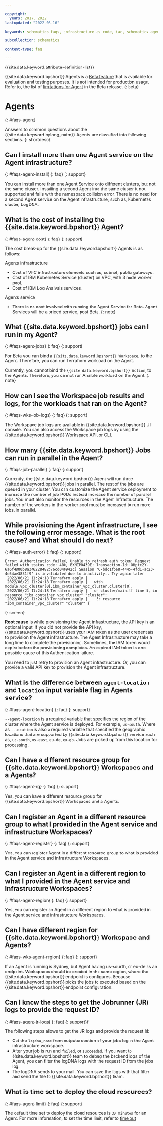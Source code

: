 ```yaml
---

copyright:
  years: 2017, 2022
lastupdated: "2022-08-16"

keywords: schematics faqs, infrastructure as code, iac, schematics agents faq, agents faq,

subcollection: schematics

content-type: faq

---
```


{{site.data.keyword.attribute-definition-list}}

{{site.data.keyword.bpshort}} Agents is a [Beta feature](/docs/schematics?topic=schematics-agent-beta-limitations) that is available for evaluation and testing purposes. It is not intended for production usage. Refer to, the list of [limitations for Agent](/docs/schematics?topic=schematics-agent-beta-limitations) in the Beta release.
{: beta}

# Agents
{: #faqs-agent}

Answers to common questions about the {{site.data.keyword.bplong_notm}} Agents are classified into following sections.
{: shortdesc}

## Can I install more than one Agent service on the Agent infrastructure?
{: #faqs-agent-install}
{: faq}
{: support}

You can install more than one Agent Service onto different clusters, but not the same cluster.  Installing a second Agent into the same cluster it not supported and fails with the namespace collision error. There is no need for a second Agent service on the Agent infrastructure, such as, Kubernetes cluster, LogDNA.

## What is the cost of installing the {{site.data.keyword.bpshort}} Agent?
{: #faqs-agent-cost}
{: faq}
{: support}

The cost break-up for the {{site.data.keyword.bpshort}} Agents is as follows:

Agents infrastructure
- Cost of VPC infrastructure elements such as, subnet, public gateways.
- Cost of IBM Kubernetes Service (cluster) on VPC, with 3 node worker pool.
- Cost of IBM Log Analysis services.

Agents service
- There is no cost involved with running the Agent Service for Beta.
   Agent Services will be a priced service, post Beta.
   {: note}

## What {{site.data.keyword.bpshort}} jobs can I run in my Agent?
{: #faqs-agent-jobs}
{: faq}
{: support}

For Beta you can bind a `{{site.data.keyword.bpshort}} Workspace`, to the Agent. Therefore, you can run Terraform workload on the Agent.

Currently, you cannot bind the `{{site.data.keyword.bpshort}} Action`, to the Agents. Therefore, you cannot run Ansible workload on the Agent.
{: note}

## How can I see the Workspace job results and logs, for the workloads that ran on the Agent?
{: #faqs-wks-job-logs}
{: faq}
{: support}

The Workspace job logs are available in {{site.data.keyword.bpshort}} UI console.  You can also access the Workspace job logs by using the {{site.data.keyword.bpshort}} Workspace API, or CLI.

## How many {{site.data.keyword.bpshort}} Jobs can run in parallel in the Agent?
{: #faqs-job-parallel}
{: faq}
{: support}

Currently, the {{site.data.keyword.bpshort}} Agent will run three {{site.data.keyword.bpshort}} jobs in parallel. The rest of the jobs are queued in your cluster.
You can customize the Agent service deployment to increase the number of job PODs instead increase the number of parallel jobs.
You must also monitor the resources in the Agent Infrastructure. The number of the workers in the worker pool must be increased to run more jobs, in parallel.

## While provisioning the Agent infrastructure, I see the following error message. What is the root cause? and What should I do next? 
{: #faqs-auth-error}
{: faq}
{: support}

```text
Error: Authentication failed, Unable to refresh auth token: Request failed with status code: 400, BXNIM0439E: Transaction-Id:[OHptc2Y-6a6f4800b8a346228482d76cd040942c] Session 'C-bdc1fbe8-4445-4fd1-ac23-4e54ae3831f9' is invalidated due to inactivity.. Try again later
 2022/06/21 11:24:18 Terraform apply |
 2022/06/21 11:24:18 Terraform apply |   with module.vpc_cluster[0].ibm_container_vpc_cluster.cluster[0],
 2022/06/21 11:24:18 Terraform apply |   on cluster/main.tf line 5, in resource "ibm_container_vpc_cluster" "cluster":
 2022/06/21 11:24:18 Terraform apply |    5: resource "ibm_container_vpc_cluster" "cluster" {
```
{: screen}

**Root cause** is while provisioning the Agent infrastructure, the API key is an optional input. If you did not provide the API key, {{site.data.keyword.bpshort}} uses your IAM token as the user credentials to provision the Agent infrastructure. The Agent Infrastructure may take a long time to complete the provisioning. Sometimes, the IAM token would expire before the provisioning completes. An expired IAM token is one possible cause of this Authentication failure.

You need to just retry to provision an Agent infrastructure. Or, you can provide a valid API key to provision the Agent infrastructure. 

## What is the difference between `agent-location` and `location` input variable flag in Agents service?
{: #faqs-agent-location}
{: faq}
{: support}

`--agent-location` is a required variable that specifies the region of the cluster where the Agent service is deployed. For example, `us-south`. Where as `--location` is also a required variable that specified the geographic locations that are supported by {{site.data.keyword.bpshort}} service such as, `us-south`, `us-east`, `eu-de`, `eu-gb`. Jobs are picked up from this location for processing.

## Can I have a different resource group for {{site.data.keyword.bpshort}} Workspaces and a Agents?
{: #faqs-agent-rg}
{: faq}
{: support}

Yes, you can have a different resource group for {{site.data.keyword.bpshort}} Workspaces and a Agents.

## Can I register an Agent in a different resource group to what I provided in the Agent service and infrastructure Workspaces? 
{: #faqs-agent-register}
{: faq}
{: support}

Yes, you can register Agent in a different resource group to what is provided in the Agent service and infrastructure Workspaces.

## Can I register an Agent in a different region to what I provided in the Agent service and infrastructure Workspaces?
{: #faqs-agent-region}
{: faq}
{: support}

Yes, you can register an Agent in a different region to what is provided in the Agent service and infrastructure Workspaces.

## Can I have different region for {{site.data.keyword.bpshort}} Workspace and Agents? 
{: #faqs-wks-agent-region}
{: faq}
{: support}

If an Agent is running is Sydney, but Agent having us-sourth, or eu-de as an endpoint. Workspaces should be created in the same region, where the {{site.data.keyword.bpshort}} endpoint is configures. Because {{site.data.keyword.bpshort}} picks the jobs to executed based on the {{site.data.keyword.bpshort}} endpoint configuration.

## Can I know the steps to get the Jobrunner (JR) logs to provide the request ID?
{: #faqs-agent-jr-logs}
{: faq}
{: support}f

The following steps allows to get the JR logs and provide the request Id:
- Get the `logdna_name` from outputs: section of your jobs log in the Agent infrastructure workspace.
- After your job is run and `failed`, or `succeeded`. If you want to {{site.data.keyword.bpshort}} team to debug the backend logs of the Agent, you can filter the logDNA logs with the request ID from the jobs log.
- The logDNA sends to your mail. You can save the logs with that filter and send the file to {{site.data.keyword.bpshort}} team.

## What is time set to deploy the cloud resources?
{: #faqs-agent-limit}
{: faq}
{: support}

The default time set to deploy the cloud resources is `30 minutes` for an Agent. For more information, to set the time limit, refer to [time out](/docs/schematics?topic=schematics-job-queue-process#job-queue-timeout)
